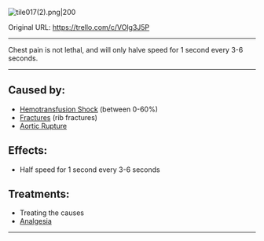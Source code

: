![tile017(2).png\|200](/Symptoms/Chest%20Pain%20-%20Attachments/6718845db30472d958dd7ab7.png)

Original URL: https://trello.com/c/VOlg3J5P

---

Chest pain is not lethal, and will only halve speed for 1 second every 3-6 seconds.

---

## Caused by:

- [Hemotransfusion Shock](../Blood/Hemotransfusion%20Shock.md) (between 0-60%)
- [Fractures](../Bones/Fractures.md) (rib fractures)
- [Aortic Rupture](../Torso/Aortic%20Rupture.md)

## Effects:

- Half speed for 1 second every 3-6 seconds

## Treatments:

- Treating the causes
- [Analgesia](../Torso/Analgesia.md)

---

